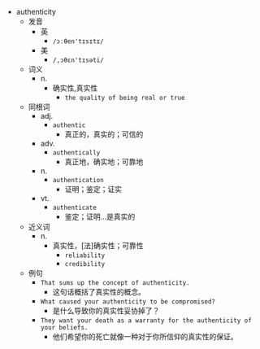 - authenticity
  - 发音
    - 英
      - `/ɔːθen'tɪsɪtɪ/`
    - 美
      - `/,ɔθɛn'tɪsəti/`
  - 词义
    - n.
      - 确实性,真实性
        - `the quality of being real or true`
  - 同根词
    - adj.
      - `authentic`
        - 真正的，真实的；可信的
    - adv.
      - `authentically`
        - 真正地，确实地；可靠地
    - n.
      - `authentication`
        - 证明；鉴定；证实
    - vt.
      - `authenticate`
        - 鉴定；证明…是真实的
  - 近义词
    - n.
      - 真实性，[法]确实性；可靠性
        - `reliability`
        - `credibility`
  - 例句
    - `That sums up the concept of authenticity.`
      - 这句话概括了真实性的概念。
    - `What caused your authenticity to be compromised?`
      - 是什么导致你的真实性妥协掉了？
    - `They want your death as a warranty for the authenticity of your beliefs.`
      - 他们希望你的死亡就像一种对于你所信仰的真实性的保证。

